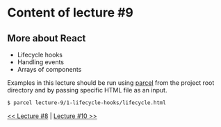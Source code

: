 # Content of lecture #9

## More about React

- Lifecycle hooks
- Handling events
- Arrays of components

Examples in this lecture should be run using [parcel](https://parceljs.org/) from the project root directory and by passing specific HTML file as an input.

```sh
$ parcel lecture-9/1-lifecycle-hooks/lifecycle.html
```

[<< Lecture #8](../lecture-8) | [Lecture #10 >>](../lecture-10)
